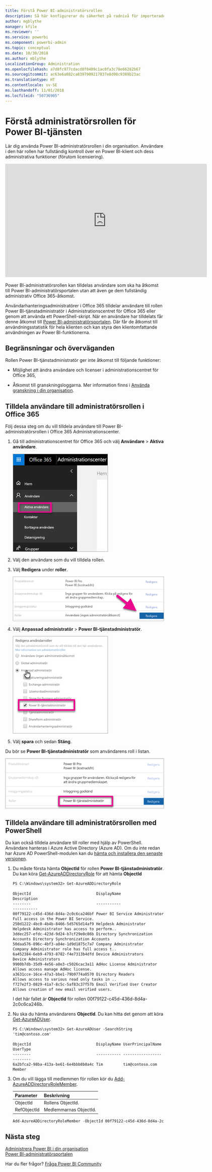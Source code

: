 ```yaml
---
title: Förstå Power BI-administratörsrollen
description: Så här konfigurerar du säkerhet på radnivå för importerade datauppsättningar och DirectQuery i Power BI-tjänsten.
author: mgblythe
manager: kfile
ms.reviewer: ''
ms.service: powerbi
ms.component: powerbi-admin
ms.topic: conceptual
ms.date: 10/30/2018
ms.author: mblythe
LocalizationGroup: Administration
ms.openlocfilehash: a7d8fc977cdacd8f0409c1ac0fa3c78e66282b67
ms.sourcegitcommit: ac63e6a082ca8397909217837e8d98c9389b23ac
ms.translationtype: HT
ms.contentlocale: sv-SE
ms.lasthandoff: 11/01/2018
ms.locfileid: "50736905"
---
```

# <a name="understanding-the-power-bi-service-administrator-role"></a>Förstå administratörsrollen för Power BI-tjänsten

Lär dig använda Power BI-administratörsrollen i din organisation. Användare i den här rollen har fullständig kontroll över en Power BI-klient och dess administrativa funktioner (förutom licensiering).

<iframe width="640" height="360" src="https://www.youtube.com/embed/PQRbdJgEm3k?showinfo=0" frameborder="0" allowfullscreen></iframe>

Power BI-administratörsrollen kan tilldelas användare som ska ha åtkomst till Power BI-administratörsportalen utan att även ge dem fullständig administrativ Office 365-åtkomst.

Användarhanteringsadministratörer i Office 365 tilldelar användare till rollen Power BI-tjänstadministratör i Administrationscentret för Office 365 eller genom att använda ett PowerShell-skript. När en användare har tilldelats får denne åtkomst till [Power BI-administratörsportalen](service-admin-portal.md). Där får de åtkomst till användningsstatistik för hela klienten och kan styra den klientomfattande användningen av Power BI-funktionerna.

## <a name="limitations-and-considerations"></a>Begränsningar och överväganden

Rollen Power BI-tjänstadministratör ger inte åtkomst till följande funktioner:

* Möjlighet att ändra användare och licenser i administrationscentret för Office 365,

* Åtkomst till granskningsloggarna. Mer information finns i [Använda granskning i din organisation](service-admin-auditing.md).

## <a name="assign-users-to-the-admin-role-in-office-365"></a>Tilldela användare till administratörsrollen i Office 365

Följ dessa steg om du vill tilldela användare till Power BI-administratörsrollen i Office 365 Administrationscenter.

1. Gå till administrationscentret för Office 365 och välj **Användare** > **Aktiva användare**.

    ![Administrationscenter för Office 365](media/service-admin-role/powerbi-admin-users.png)

1. Välj den användare som du vill tilldela rollen.

1. Välj **Redigera** under **roller**.

    ![Redigera roller](media/service-admin-role/powerbi-admin-edit-roles.png)

1. Välj **Anpassad administratör** > **Power BI-tjänstadministratör**.

    ![Power BI-tjänstadministratör](media/service-admin-role/powerbi-admin-role.png)

1. Välj **spara** och sedan **Stäng**.

Du bör se **Power BI-tjänstadministratör** som användarens roll i listan.

![Roller](media/service-admin-role/powerbi-admin-role-set.png)

## <a name="assign-users-to-the-admin-role-with-powershell"></a>Tilldela användare till administratörsrollen med PowerShell

Du kan också tilldela användare till roller med hjälp av PowerShell. Användare hanteras i Azure Active Directory (Azure AD). Om du inte redan har Azure AD PowerShell-modulen kan du [hämta och installera den senaste versionen](https://www.powershellgallery.com/packages/AzureAD/).

1. Du måste första hämta **ObjectId** för rollen **Power BI-tjänstadministratör**. Du kan köra [Get-AzureADDirectoryRole](/powershell/module/azuread/get-azureaddirectoryrole) för att hämta **ObjectId**

    ```
    PS C:\Windows\system32> Get-AzureADDirectoryRole

    ObjectId                             DisplayName                        Description
    --------                             -----------                        -----------
    00f79122-c45d-436d-8d4a-2c0c6ca246bf Power BI Service Administrator     Full access in the Power BI Service.
    250d1222-4bc0-4b4b-8466-5d5765d14af9 Helpdesk Administrator             Helpdesk Administrator has access to perform..
    3ddec257-efdc-423d-9d24-b7cf29e0c86b Directory Synchronization Accounts Directory Synchronization Accounts
    50daa576-896c-4bf3-a84e-1d9d1875c7a7 Company Administrator              Company Administrator role has full access t..
    6a452384-6eb9-4793-8782-f4e7313b4dfd Device Administrators              Device Administrators
    9900b7db-35d9-4e56-a8e3-c5026cac3a11 AdHoc License Administrator        Allows access manage AdHoc license.
    a3631cce-16ce-47a3-bbe1-79b9774a0570 Directory Readers                  Allows access to various read only tasks in ..
    f727e2f3-0829-41a7-8c5c-5af83c37f57b Email Verified User Creator        Allows creation of new email verified users.
    ```

    I det här fallet är **ObjectId** för rollen 00f79122-c45d-436d-8d4a-2c0c6ca246b.

1. Nu ska du hämta användarens **ObjectId**. Du kan hitta det genom att köra [Get-AzureADUser](/powershell/module/azuread/get-azureaduser).

    ```
    PS C:\Windows\system32> Get-AzureADUser -SearchString 'tim@contoso.com'

    ObjectId                             DisplayName UserPrincipalName      UserType
    --------                             ----------- -----------------      --------
    6a2bfca2-98ba-413a-be61-6e4bbb8b8a4c Tim         tim@contoso.com        Member
    ```

1. Om du vill lägga till medlemmen för rollen kör du [Add-AzureADDirectoryRoleMember](/powershell/module/azuread/add-azureaddirectoryrolemember).

    | Parameter | Beskrivning |
    | --- | --- |
    | ObjectId |Rollens ObjectId. |
    | RefObjectId |Medlemmarnas ObjectId. |

    ```powershell
    Add-AzureADDirectoryRoleMember -ObjectId 00f79122-c45d-436d-8d4a-2c0c6ca246bf -RefObjectId 6a2bfca2-98ba-413a-be61-6e4bbb8b8a4c
    ```

## <a name="next-steps"></a>Nästa steg

[Administrera Power BI i din organisation](service-admin-administering-power-bi-in-your-organization.md)  
[Power BI-administratörsportalen](service-admin-portal.md)  

Har du fler frågor? [Fråga Power BI Community](http://community.powerbi.com/)